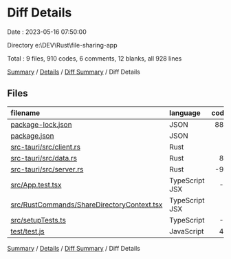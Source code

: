 # Diff Details

Date : 2023-05-16 07:50:00

Directory e:\\DEV\\Rust\\file-sharing-app

Total : 9 files,  910 codes, 6 comments, 12 blanks, all 928 lines

[Summary](results.md) / [Details](details.md) / [Diff Summary](diff.md) / Diff Details

## Files
| filename | language | code | comment | blank | total |
| :--- | :--- | ---: | ---: | ---: | ---: |
| [package-lock.json](/package-lock.json) | JSON | 883 | 0 | 0 | 883 |
| [package.json](/package.json) | JSON | 3 | 0 | 0 | 3 |
| [src-tauri/src/client.rs](/src-tauri/src/client.rs) | Rust | 1 | 0 | 1 | 2 |
| [src-tauri/src/data.rs](/src-tauri/src/data.rs) | Rust | 80 | 0 | 20 | 100 |
| [src-tauri/src/server.rs](/src-tauri/src/server.rs) | Rust | -92 | 0 | -20 | -112 |
| [src/App.test.tsx](/src/App.test.tsx) | TypeScript JSX | -8 | 0 | -2 | -10 |
| [src/RustCommands/ShareDirectoryContext.tsx](/src/RustCommands/ShareDirectoryContext.tsx) | TypeScript JSX | 1 | 0 | 1 | 2 |
| [src/setupTests.ts](/src/setupTests.ts) | TypeScript | -1 | -4 | -1 | -6 |
| [test/test.js](/test/test.js) | JavaScript | 43 | 10 | 13 | 66 |

[Summary](results.md) / [Details](details.md) / [Diff Summary](diff.md) / Diff Details